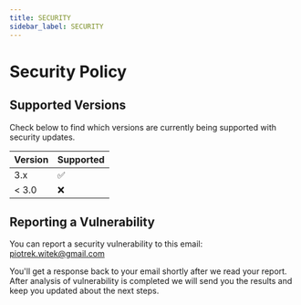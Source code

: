 ```yaml
---
title: SECURITY
sidebar_label: SECURITY
---
```

# Security Policy

## Supported Versions

Check below to find which versions are currently being supported with security updates.

| Version | Supported          |
| ------- | ------------------ |
| 3.x     | :white_check_mark: |
| < 3.0   | :x: |

## Reporting a Vulnerability

You can report a security vulnerability to this email: piotrek.witek@gmail.com

You'll get a response back to your email shortly after we read your report.
After analysis of vulnerability is completed we will send you the results and 
keep you updated about the next steps.

